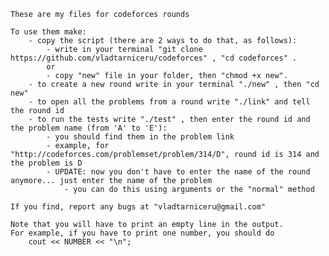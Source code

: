 
	These are my files for codeforces rounds

	To use them make:
		- copy the script (there are 2 ways to do that, as follows):
			- write in your terminal "git clone https://github.com/vladtarniceru/codeforces" , "cd codeforces" .
			or
			- copy "new" file in your folder, then "chmod +x new".
		- to create a new round write in your terminal "./new" , then "cd new"
		- to open all the problems from a round write "./link" and tell the round id
		- to run the tests write "./test" , then enter the round id and the problem name (from 'A' to 'E'):
			- you should find them in the problem link
			- example, for "http://codeforces.com/problemset/problem/314/D", round id is 314 and the problem is D
			- UPDATE: now you don't have to enter the name of the round anymore... just enter the name of the problem
				- you can do this using arguments or the "normal" method
	
	If you find, report any bugs at "vladtarniceru@gmail.com"
	
	Note that you will have to print an empty line in the output.
	For example, if you have to print one number, you should do
		cout << NUMBER << "\n";


